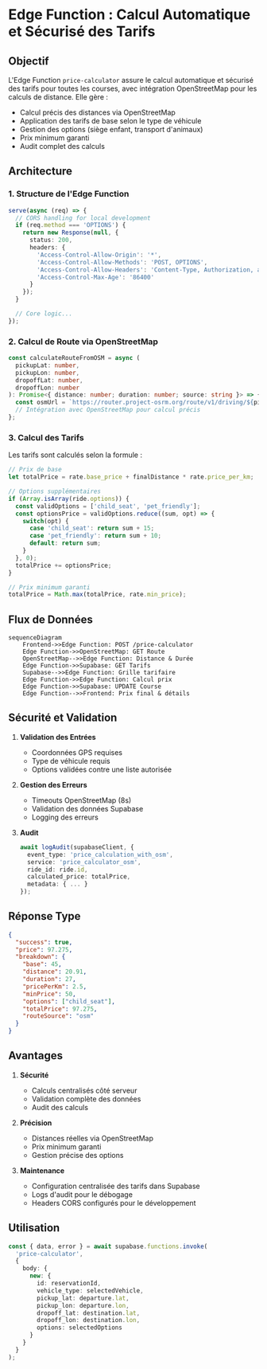 # Edge Function : Calcul Automatique et Sécurisé des Tarifs

## Objectif

L'Edge Function `price-calculator` assure le calcul automatique et sécurisé des tarifs pour toutes les courses, avec intégration OpenStreetMap pour les calculs de distance. Elle gère :
- Calcul précis des distances via OpenStreetMap
- Application des tarifs de base selon le type de véhicule
- Gestion des options (siège enfant, transport d'animaux)
- Prix minimum garanti
- Audit complet des calculs

## Architecture

### 1. Structure de l'Edge Function

```typescript
serve(async (req) => {
  // CORS handling for local development
  if (req.method === 'OPTIONS') {
    return new Response(null, {
      status: 200,
      headers: {
        'Access-Control-Allow-Origin': '*',
        'Access-Control-Allow-Methods': 'POST, OPTIONS',
        'Access-Control-Allow-Headers': 'Content-Type, Authorization, apikey, x-client-info',
        'Access-Control-Max-Age': '86400'
      }
    });
  }

  // Core logic...
});
```

### 2. Calcul de Route via OpenStreetMap

```typescript
const calculateRouteFromOSM = async (
  pickupLat: number,
  pickupLon: number,
  dropoffLat: number,
  dropoffLon: number
): Promise<{ distance: number; duration: number; source: string }> => {
  const osmUrl = `https://router.project-osrm.org/route/v1/driving/${pickupLon},${pickupLat};${dropoffLon},${dropoffLat}`;
  // Intégration avec OpenStreetMap pour calcul précis
};
```

### 3. Calcul des Tarifs

Les tarifs sont calculés selon la formule :
```typescript
// Prix de base
let totalPrice = rate.base_price + finalDistance * rate.price_per_km;

// Options supplémentaires
if (Array.isArray(ride.options)) {
  const validOptions = ['child_seat', 'pet_friendly'];
  const optionsPrice = validOptions.reduce((sum, opt) => {
    switch(opt) {
      case 'child_seat': return sum + 15;
      case 'pet_friendly': return sum + 10;
      default: return sum;
    }
  }, 0);
  totalPrice += optionsPrice;
}

// Prix minimum garanti
totalPrice = Math.max(totalPrice, rate.min_price);
```

## Flux de Données

```mermaid
sequenceDiagram
    Frontend->>Edge Function: POST /price-calculator
    Edge Function->>OpenStreetMap: GET Route
    OpenStreetMap-->>Edge Function: Distance & Durée
    Edge Function->>Supabase: GET Tarifs
    Supabase-->>Edge Function: Grille tarifaire
    Edge Function->>Edge Function: Calcul prix
    Edge Function->>Supabase: UPDATE Course
    Edge Function-->>Frontend: Prix final & détails
```

## Sécurité et Validation

1. **Validation des Entrées**
   - Coordonnées GPS requises
   - Type de véhicule requis
   - Options validées contre une liste autorisée

2. **Gestion des Erreurs**
   - Timeouts OpenStreetMap (8s)
   - Validation des données Supabase
   - Logging des erreurs

3. **Audit**
   ```typescript
   await logAudit(supabaseClient, {
     event_type: 'price_calculation_with_osm',
     service: 'price_calculator_osm',
     ride_id: ride.id,
     calculated_price: totalPrice,
     metadata: { ... }
   });
   ```

## Réponse Type

```json
{
  "success": true,
  "price": 97.275,
  "breakdown": {
    "base": 45,
    "distance": 20.91,
    "duration": 27,
    "pricePerKm": 2.5,
    "minPrice": 50,
    "options": ["child_seat"],
    "totalPrice": 97.275,
    "routeSource": "osm"
  }
}
```

## Avantages

1. **Sécurité**
   - Calculs centralisés côté serveur
   - Validation complète des données
   - Audit des calculs

2. **Précision**
   - Distances réelles via OpenStreetMap
   - Prix minimum garanti
   - Gestion précise des options

3. **Maintenance**
   - Configuration centralisée des tarifs dans Supabase
   - Logs d'audit pour le débogage
   - Headers CORS configurés pour le développement

## Utilisation

```typescript
const { data, error } = await supabase.functions.invoke(
  'price-calculator',
  {
    body: {
      new: {
        id: reservationId,
        vehicle_type: selectedVehicle,
        pickup_lat: departure.lat,
        pickup_lon: departure.lon,
        dropoff_lat: destination.lat,
        dropoff_lon: destination.lon,
        options: selectedOptions
      }
    }
  }
);
```

